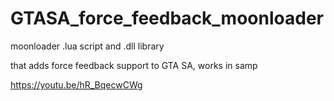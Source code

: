 # GTASA_force_feedback_moonloader

moonloader .lua script and .dll library

that adds force feedback support to GTA SA, works in samp

https://youtu.be/hR_BqecwCWg
